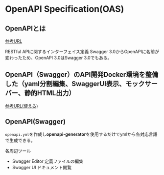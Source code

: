 # OpenAPI Specification(OAS)

## OpenAPIとは

[参考URL](https://girigiribauer.com/tech/20190318/)

RESTful APIに関するインターフェイス定義
Swagger 3.0からOpenAPIに名前が変わったため、OpenAPI 3.0はSwagger 3.0でもある。

## OpenAPI（Swagger）のAPI開発Docker環境を整備した（yaml分割編集、SwaggerUI表示、モックサーバー、静的HTML出力）

[参考URL(使える)](https://qiita.com/minato-naka/items/3b0bcf0788a2150f3171)


## OpenAPI(Swagger)

`openapi.yml`を作成し**openapi-generator**を使用するだけでymlから各対応言語で生成できる。

各周辺ツール
- Swagger Editor
定義ファイルの編集
- Swagger UI
ドキュメント閲覧